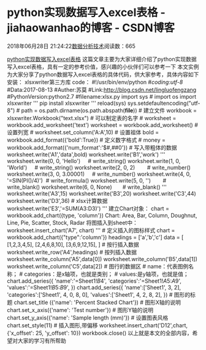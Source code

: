 
# python实现数据写入excel表格 - jiahaowanhao的博客 - CSDN博客


2018年06月28日 21:24:22[数据分析技术](https://me.csdn.net/jiahaowanhao)阅读数：665


[python实现数据写入excel表格](http://cda.pinggu.org/view/25945.html)
这篇文章主要为大家详细介绍了python实现数据写入excel表格，具有一定的参考价值，感兴趣的小伙伴们可以参考一下
本文实例为大家分享了python数据写入excel表格的具体代码，供大家参考，具体内容如下
安装： xlsxwriter第三方库
code：
\#!/usr/bin/env/python
\#_*_coding:utf-8_*_
\#Data:2017-08-13
\#Auther:苏莫
\#Link:http://blog.csdn.net/lingluofengzang
\#PythonVersion:python2.7
\#filename:xlsx.py
import sys
\# import os
import xlsxwriter
'''
pip install xlsxwriter
'''
reload(sys)
sys.setdefaultencoding("utf-8")
\# path = os.path.dirname(os.path.abspath(__file__))
\# 建立文件
workbook = xlsxwriter.Workbook("text.xlsx")
\# 可以制定表的名字
\# worksheet = workbook.add_worksheet('text')
worksheet = workbook.add_worksheet()
\# 设置列宽
\# worksheet.set_column('A:A',10)
\# 设置祖体
bold = workbook.add_format({'bold':True})
\# 定义数字格式
\# money = workbook.add_format({'num_format':'$\#,\#\#0'})
\# 写入带粗体的数据
worksheet.write('A1','data',bold)
worksheet.write('B1','work')
'''
worksheet.write(0, 0, 'Hello')     \# write_string()
worksheet.write(1, 0, 'World')     \# write_string()
worksheet.write(2, 0, 2)        \# write_number()
worksheet.write(3, 0, 3.00001)     \# write_number()
worksheet.write(4, 0, '=SIN(PI()/4)')  \# write_formula()
worksheet.write(5, 0, '')        \# write_blank()
worksheet.write(6, 0, None)       \# write_blank()
'''
worksheet.write('A3',15)
worksheet.write('B3',20)
worksheet.write('C3',44)
worksheet.write('D3',36)
\# xlsx计算数据
worksheet.write('E3','=SUM(A3:D3)')
'''
建立Chart对象： chart = workbook.add_chart({type, 'column'})
Chart: Area, Bar, Column, Doughnut, Line, Pie, Scatter, Stock, Radar
将图插入到sheet中： worksheet.insert_chart('A7', chart)
'''
\# 定义插入的图标样式
chart = workbook.add_chart({"type":'column'})
headings = ['a','b','c']
data = [
[1,2,3,4,5],
[2,4,6,8,10],
[3,6,9,12,15],
]
\# 按行插入数据
worksheet.write_row('A4',headings)
\# 按列插入数据
worksheet.write_column('A5',data[0])
worksheet.write_column('B5',data[1])
worksheet.write_column('C5',data[2])
\# 图行的数据区
\# name：代表图例名称；
\# categories：是x轴项，也就是类别；
\# values:是y轴项，也就是值；
chart.add_series({
'name':'=Sheet1!$B$4',
'categories':'=Sheet1!$A$5:$A$9',
'values':'=Sheet1!$B$5:$B$9',
})
chart.add_series({
'name':['Sheet1', 3, 2],
'categories':['Sheet1', 4, 0, 8, 0],
'values':['Sheet1', 4, 2, 8, 2],
})
\# 图形的标题
chart.set_title ({'name': 'Percent Stacked Chart'})
\# 图形X轴的说明
chart.set_x_axis({'name': 'Test number'})
\# 图形Y轴的说明
chart.set_y_axis({'name': 'Sample length (mm)'})
\# 设置图表风格
chart.set_style(11)
\# 插入图形,带偏移
worksheet.insert_chart('D12',chart,{'x_offset': 25, 'y_offset': 10})
workbook.close()
以上就是本文的全部内容，希望对大家的学习有所帮助

